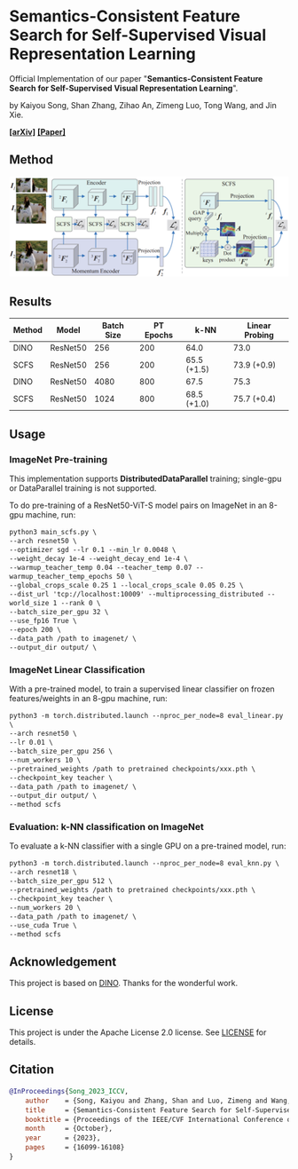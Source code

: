 # Semantics-Consistent Feature Search for Self-Supervised Visual Representation Learning
Official Implementation of our paper "**Semantics-Consistent Feature Search for Self-Supervised Visual Representation Learning**". 

by Kaiyou Song, Shan Zhang, Zihao An, Zimeng Luo, Tong Wang, and Jin Xie.

**[[arXiv]](https://arxiv.org/abs/2212.06486)**  **[[Paper]](https://openaccess.thecvf.com/content/ICCV2023/papers/Song_Semantics-Consistent_Feature_Search_for_Self-Supervised_Visual_Representation_Learning_ICCV_2023_paper.pdf)**

## Method
 
<img src="src/method.png" width="700">

## Results
| Method | Model    | Batch Size | PT Epochs | k-NN  | Linear Probing   |
|--------|----------|-----------|-----------|-------------|-------------|
| DINO   | ResNet50 |    256    |   200     | 64.0        | 73.0        |
| SCFS   | ResNet50 |    256    |   200     | 65.5 (+1.5) | 73.9 (+0.9) |
| DINO   | ResNet50 |    4080   |   800     | 67.5        | 75.3        |
| SCFS   | ResNet50 |    1024   |   800     | 68.5 (+1.0) | 75.7 (+0.4) |

## Usage

### ImageNet Pre-training

This implementation  supports **DistributedDataParallel** training; single-gpu or DataParallel training is not supported.

To do pre-training of a ResNet50-ViT-S model pairs on ImageNet in an 8-gpu machine, run:

```
python3 main_scfs.py \
--arch resnet50 \
--optimizer sgd --lr 0.1 --min_lr 0.0048 \
--weight_decay 1e-4 --weight_decay_end 1e-4 \
--warmup_teacher_temp 0.04 --teacher_temp 0.07 --warmup_teacher_temp_epochs 50 \
--global_crops_scale 0.25 1 --local_crops_scale 0.05 0.25 \
--dist_url 'tcp://localhost:10009' --multiprocessing_distributed --world_size 1 --rank 0 \
--batch_size_per_gpu 32 \
--use_fp16 True \
--epoch 200 \
--data_path /path to imagenet/ \
--output_dir output/ \
```

### ImageNet Linear Classification

With a pre-trained model, to train a supervised linear classifier on frozen features/weights in an 8-gpu machine, run:

```
python3 -m torch.distributed.launch --nproc_per_node=8 eval_linear.py \
--arch resnet50 \
--lr 0.01 \
--batch_size_per_gpu 256 \
--num_workers 10 \
--pretrained_weights /path to pretrained checkpoints/xxx.pth \
--checkpoint_key teacher \
--data_path /path to imagenet/ \
--output_dir output/ \
--method scfs
```

### Evaluation: k-NN classification on ImageNet
To evaluate a k-NN classifier with a single GPU on a pre-trained model, run:

```
python3 -m torch.distributed.launch --nproc_per_node=8 eval_knn.py \
--arch resnet18 \
--batch_size_per_gpu 512 \
--pretrained_weights /path to pretrained checkpoints/xxx.pth \
--checkpoint_key teacher \
--num_workers 20 \
--data_path /path to imagenet/ \
--use_cuda True \
--method scfs
```

## Acknowledgement
This project is based on [DINO](https://github.com/facebookresearch/dino).
Thanks for the wonderful work.

## License
This project is under the Apache License 2.0 license. See [LICENSE](LICENSE) for details.

## Citation
```bibtex
@InProceedings{Song_2023_ICCV,
    author    = {Song, Kaiyou and Zhang, Shan and Luo, Zimeng and Wang, Tong and Xie, Jin},
    title     = {Semantics-Consistent Feature Search for Self-Supervised Visual Representation Learning},
    booktitle = {Proceedings of the IEEE/CVF International Conference on Computer Vision (ICCV)},
    month     = {October},
    year      = {2023},
    pages     = {16099-16108}
}
```
